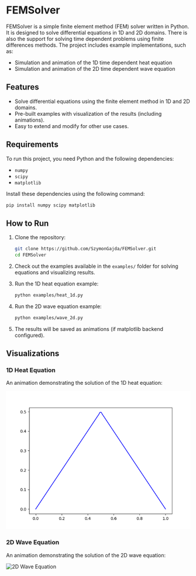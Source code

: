 # FEMSolver

FEMSolver is a simple finite element method (FEM) solver written in Python. 
It is designed to solve differential equations in 1D and 2D domains. There is also the support for solving time dependent
problems using finite differences methods.
The project includes example implementations, such as:

- Simulation and animation of the 1D time dependent heat equation
- Simulation and animation of the 2D time dependent wave equation

## Features

- Solve differential equations using the finite element method in 1D and 2D domains.
- Pre-built examples with visualization of the results (including animations).
- Easy to extend and modify for other use cases.

## Requirements

To run this project, you need Python and the following dependencies:

- `numpy`
- `scipy`
- `matplotlib`

Install these dependencies using the following command:

```bash
pip install numpy scipy matplotlib
```

## How to Run

1. Clone the repository:

   ```bash
   git clone https://github.com/SzymonGajda/FEMSolver.git
   cd FEMSolver
   ```

2. Check out the examples available in the `examples/` folder for solving equations and visualizing results.

3. Run the 1D heat equation example:

   ```bash
   python examples/heat_1d.py
   ```

4. Run the 2D wave equation example:

   ```bash
   python examples/wave_2d.py
   ```

5. The results will be saved as animations (if matplotlib backend configured).

## Visualizations

### 1D Heat Equation
An animation demonstrating the solution of the 1D heat equation:

![1D Heat Equation](./animation13.gif)

### 2D Wave Equation
An animation demonstrating the solution of the 2D wave equation:

![2D Wave Equation](./animation10.gif)

